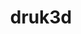 ---
title: druk3d
url: "/druk3d"
main_project_image: "/images/hal_small.jpg"
article_image: "/images/lazik/4.jpg"
short_description:
    "Druk 3D"
---